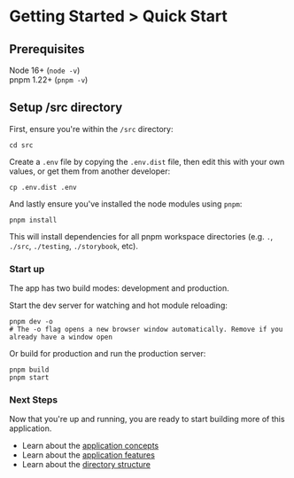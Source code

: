 # Getting Started > Quick Start

## Prerequisites

Node 16+ (`node -v`)  
pnpm 1.22+ (`pnpm -v`)

## Setup /src directory

First, ensure you're within the `/src` directory:

```
cd src
```

Create a `.env` file by copying the `.env.dist` file, then edit this with your own values, or get them from another developer:

```
cp .env.dist .env
```

And lastly ensure you've installed the node modules using `pnpm`:

```
pnpm install
```

This will install dependencies for all pnpm workspace directories (e.g. `.`, `./src`, `./testing`, `./storybook`, etc).

### Start up

The app has two build modes: development and production.

Start the dev server for watching and hot module reloading:

```
pnpm dev -o 
# The -o flag opens a new browser window automatically. Remove if you already have a window open
```

Or build for production and run the production server:

```
pnpm build
pnpm start
```

### Next Steps

Now that you're up and running, you are ready to start building more of this application.

- Learn about the [application concepts](../1.%20Guide/1.%20Concepts/0.%20Overview.md)
- Learn about the [application features](../1.%20Guide/2.%20Features/0.%20Overview.md)
- Learn about the [directory structure](../1.%20Guide/3.%20Directory%20Structure/0.%20Overview.md)
